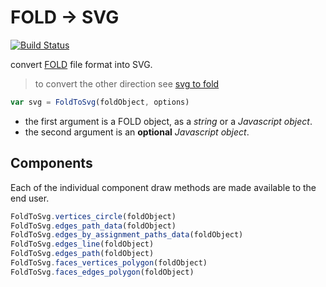 # FOLD → SVG

[![Build Status](https://travis-ci.org/robbykraft/fold-to-svg.svg?branch=master)](https://travis-ci.org/robbykraft/fold-to-svg)

convert [FOLD](https://github.com/edemaine/fold) file format into SVG.

> to convert the other direction see [svg to fold](https://github.com/robbykraft/svg-to-fold/)

```javascript
var svg = FoldToSvg(foldObject, options)
```
- the first argument is a FOLD object, as a *string* or a *Javascript object*.
- the second argument is an **optional** *Javascript object*.

## Components

Each of the individual component draw methods are made available to the end user.

```javascript
FoldToSvg.vertices_circle(foldObject)
FoldToSvg.edges_path_data(foldObject)
FoldToSvg.edges_by_assignment_paths_data(foldObject)
FoldToSvg.edges_line(foldObject)
FoldToSvg.edges_path(foldObject)
FoldToSvg.faces_vertices_polygon(foldObject)
FoldToSvg.faces_edges_polygon(foldObject)
```

